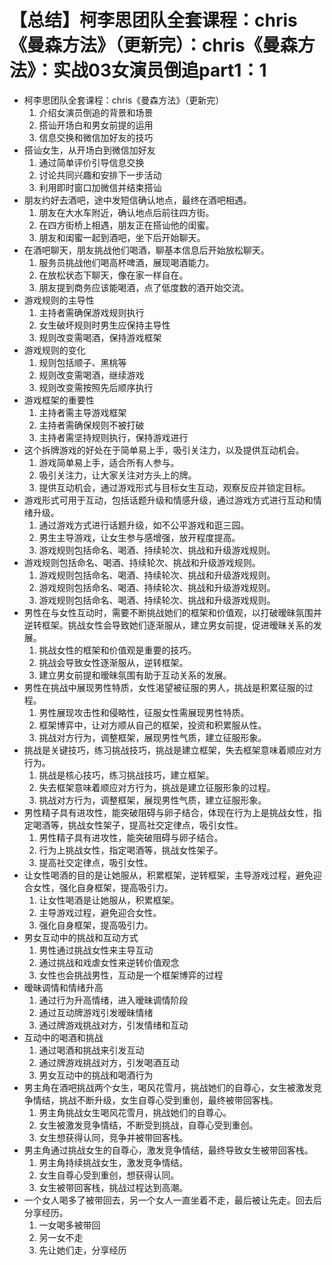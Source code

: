 # 【总结】柯李思团队全套课程：chris《曼森方法》（更新完）：chris《曼森方法》：实战03女演员倒追part1：1

-   柯李思团队全套课程：chris《曼森方法》（更新完）
    1.  介绍女演员倒追的背景和场景
    2.  搭讪开场白和男女前提的运用
    3.  信息交换和微信加好友的技巧
-   搭讪女生，从开场白到微信加好友
    1.  通过简单评价引导信息交换
    2.  讨论共同兴趣和安排下一步活动
    3.  利用即时窗口加微信并结束搭讪
-   朋友约好去酒吧，途中发短信确认地点，最终在酒吧相遇。
    1.  朋友在大水车附近，确认地点后前往四方街。
    2.  在四方街桥上相遇，朋友正在搭讪他的闺蜜。
    3.  朋友和闺蜜一起到酒吧，坐下后开始聊天。
-   在酒吧聊天，朋友挑战他们喝酒，聊基本信息后开始放松聊天。
    1.  服务员挑战他们喝高杯啤酒，展现喝酒能力。
    2.  在放松状态下聊天，像在家一样自在。
    3.  朋友提到商务应该能喝酒，点了低度数的酒开始交流。
-   游戏规则的主导性
    1.  主持者需确保游戏规则执行
    2.  女生破坏规则时男生应保持主导性
    3.  规则改变需喝酒，保持游戏框架
-   游戏规则的变化
    1.  规则包括顺子、黑桃等
    2.  规则改变需喝酒，继续游戏
    3.  规则改变需按照先后顺序执行
-   游戏框架的重要性
    1.  主持者需主导游戏框架
    2.  主持者需确保规则不被打破
    3.  主持者需坚持规则执行，保持游戏进行
-   这个拆牌游戏的好处在于简单易上手，吸引关注力，以及提供互动机会。
    1.  游戏简单易上手，适合所有人参与。
    2.  吸引关注力，让大家关注对方头上的牌。
    3.  提供互动机会，通过游戏形式与目标女生互动，观察反应并锁定目标。
-   游戏形式可用于互动，包括话题升级和情感升级，通过游戏方式进行互动和情绪升级。
    1.  通过游戏方式进行话题升级，如不公平游戏和逛三园。
    2.  男生主导游戏，让女生参与感增强，放开程度提高。
    3.  游戏规则包括命名、喝酒、持续轮次、挑战和升级游戏规则。
-   游戏规则包括命名、喝酒、持续轮次、挑战和升级游戏规则。
    1.  游戏规则包括命名、喝酒、持续轮次、挑战和升级游戏规则。
    2.  游戏规则包括命名、喝酒、持续轮次、挑战和升级游戏规则。
    3.  游戏规则包括命名、喝酒、持续轮次、挑战和升级游戏规则。
-   男性在与女性互动时，需要不断挑战她们的框架和价值观，以打破暧昧氛围并逆转框架。挑战女性会导致她们逐渐服从，建立男女前提，促进暧昧关系的发展。
    1.  挑战女性的框架和价值观是重要的技巧。
    2.  挑战会导致女性逐渐服从，逆转框架。
    3.  建立男女前提和暧昧氛围有助于互动关系的发展。
-   男性在挑战中展现男性特质，女性渴望被征服的男人，挑战是积累征服的过程。
    1.  男性展现攻击性和侵略性，征服女性需展现男性特质。
    2.  框架博弈中，让对方顺从自己的框架，投资和积累服从性。
    3.  挑战对方行为，调整框架，展现男性气质，建立征服形象。
-   挑战是关键技巧，练习挑战技巧，挑战是建立框架，失去框架意味着顺应对方行为。
    1.  挑战是核心技巧，练习挑战技巧，建立框架。
    2.  失去框架意味着顺应对方行为，挑战是建立征服形象的过程。
    3.  挑战对方行为，调整框架，展现男性气质，建立征服形象。
-   男性精子具有进攻性，能突破阻碍与卵子结合，体现在行为上是挑战女性，指定喝酒等，挑战女性架子，提高社交定律点，吸引女性。
    1.  男性精子具有进攻性，能突破阻碍与卵子结合。
    2.  行为上挑战女性，指定喝酒等，挑战女性架子。
    3.  提高社交定律点，吸引女性。
-   让女性喝酒的目的是让她服从，积累框架，逆转框架，主导游戏过程，避免迎合女性，强化自身框架，提高吸引力。
    1.  让女性喝酒是让她服从，积累框架。
    2.  主导游戏过程，避免迎合女性。
    3.  强化自身框架，提高吸引力。
-   男女互动中的挑战和互动方式
    1.  男性通过挑战女性来主导互动
    2.  通过挑战和戏虐女性来逆转价值观念
    3.  女性也会挑战男性，互动是一个框架博弈的过程
-   暧昧调情和情绪升高
    1.  通过行为升高情绪，进入暧昧调情阶段
    2.  通过互动牌游戏引发暧昧情绪
    3.  通过牌游戏挑战对方，引发情绪和互动
-   互动中的喝酒和挑战
    1.  通过喝酒和挑战来引发互动
    2.  通过牌游戏挑战对方，引发喝酒互动
    3.  男女互动中的挑战和喝酒行为
-   男主角在酒吧挑战两个女生，喝风花雪月，挑战她们的自尊心，女生被激发竞争情结，挑战不断升级，女生自尊心受到重创，最终被带回客栈。
    1.  男主角挑战女生喝风花雪月，挑战她们的自尊心。
    2.  女生被激发竞争情结，不断受到挑战，自尊心受到重创。
    3.  女生想获得认同，竞争并被带回客栈。
-   男主角通过挑战女生的自尊心，激发竞争情结，最终导致女生被带回客栈。
    1.  男主角持续挑战女生，激发竞争情结。
    2.  女生自尊心受到重创，想获得认同。
    3.  女生被带回客栈，挑战过程达到高潮。
-   一个女人喝多了被带回去，另一个女人一直坐着不走，最后被让先走。回去后分享经历。
    1.  一女喝多被带回
    2.  另一女不走
    3.  先让她们走，分享经历